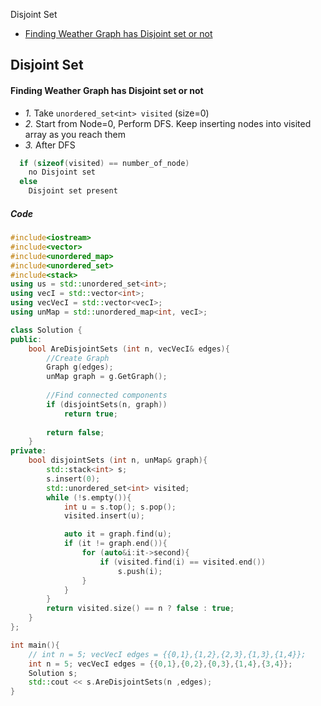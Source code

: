 Disjoint Set
- [Finding Weather Graph has Disjoint set or not](#fds)

## Disjoint Set

<a name=fds></a>
#### Finding Weather Graph has Disjoint set or not
- _1._ Take `unordered_set<int> visited` (size=0)
- _2._ Start from Node=0, Perform DFS. Keep inserting nodes into visited array as you reach them
- _3._ After DFS
```c
  if (sizeof(visited) == number_of_node)
    no Disjoint set
  else
    Disjoint set present
```

##### Code
```cpp
#include<iostream>
#include<vector>
#include<unordered_map>
#include<unordered_set>
#include<stack>
using us = std::unordered_set<int>;
using vecI = std::vector<int>;
using vecVecI = std::vector<vecI>;
using unMap = std::unordered_map<int, vecI>;

class Solution {
public:
    bool AreDisjointSets (int n, vecVecI& edges){
        //Create Graph
        Graph g(edges);
        unMap graph = g.GetGraph();
    
        //Find connected components
        if (disjointSets(n, graph))
            return true;
            
        return false;
    }
private:
    bool disjointSets (int n, unMap& graph){
        std::stack<int> s;
        s.insert(0);
        std::unordered_set<int> visited;
        while (!s.empty()){
            int u = s.top(); s.pop();
            visited.insert(u);

            auto it = graph.find(u);
            if (it != graph.end()){
                for (auto&i:it->second){
                    if (visited.find(i) == visited.end())
                        s.push(i);
                }
            }
        }
        return visited.size() == n ? false : true;
    }
};

int main(){
    // int n = 5; vecVecI edges = {{0,1},{1,2},{2,3},{1,3},{1,4}};
    int n = 5; vecVecI edges = {{0,1},{0,2},{0,3},{1,4},{3,4}};
    Solution s;
    std::cout << s.AreDisjointSets(n ,edges);
}
```
